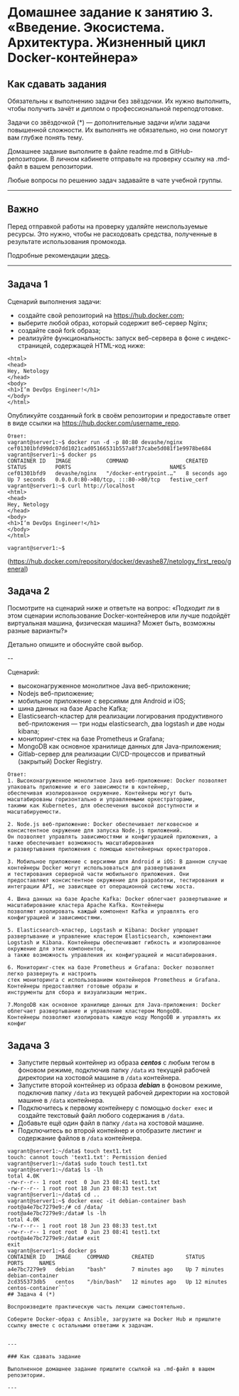 
# Домашнее задание к занятию 3. «Введение. Экосистема. Архитектура. Жизненный цикл Docker-контейнера»

## Как сдавать задания

Обязательны к выполнению задачи без звёздочки. Их нужно выполнить, чтобы получить зачёт и диплом о профессиональной переподготовке.

Задачи со звёздочкой (*) — дополнительные задачи и/или задачи повышенной сложности. Их выполнять не обязательно, но они помогут вам глубже понять тему.

Домашнее задание выполните в файле readme.md в GitHub-репозитории. В личном кабинете отправьте на проверку ссылку на .md-файл в вашем репозитории.

Любые вопросы по решению задач задавайте в чате учебной группы.

---


## Важно

Перед отправкой работы на проверку удаляйте неиспользуемые ресурсы.
Это нужно, чтобы не расходовать средства, полученные в результате использования промокода.

Подробные рекомендации [здесь](https://github.com/netology-code/virt-homeworks/blob/virt-11/r/README.md).

---

## Задача 1

Сценарий выполнения задачи:

- создайте свой репозиторий на https://hub.docker.com;
- выберите любой образ, который содержит веб-сервер Nginx;
- создайте свой fork образа;
- реализуйте функциональность:
запуск веб-сервера в фоне с индекс-страницей, содержащей HTML-код ниже:
```
<html>
<head>
Hey, Netology
</head>
<body>
<h1>I’m DevOps Engineer!</h1>
</body>
</html>
```

Опубликуйте созданный fork в своём репозитории и предоставьте ответ в виде ссылки на https://hub.docker.com/username_repo.
```
Ответ:
vagrant@server1:~$ docker run -d -p 80:80 devashe/nginx
cef01301bfd99dc07dd1021cad05166531b557a8f37cabe5d081f1e9978be684
vagrant@server1:~$ docker ps
CONTAINER ID   IMAGE           COMMAND                  CREATED         STATUS         PORTS                               NAMES
cef01301bfd9   devashe/nginx   "/docker-entrypoint.…"   8 seconds ago   Up 7 seconds   0.0.0.0:80->80/tcp, :::80->80/tcp   festive_cerf
vagrant@server1:~$ curl http://localhost
<html>
<head>
Hey, Netology
</head>
<body>
<h1>I’m DevOps Engineer!</h1>
</body>
</html>

vagrant@server1:~$ 
```
(https://hub.docker.com/repository/docker/devashe87/netology_first_repo/general)
## Задача 2

Посмотрите на сценарий ниже и ответьте на вопрос:
«Подходит ли в этом сценарии использование Docker-контейнеров или лучше подойдёт виртуальная машина, физическая машина? Может быть, возможны разные варианты?»

Детально опишите и обоснуйте свой выбор.

--

Сценарий:

- высоконагруженное монолитное Java веб-приложение;
- Nodejs веб-приложение;
- мобильное приложение c версиями для Android и iOS;
- шина данных на базе Apache Kafka;
- Elasticsearch-кластер для реализации логирования продуктивного веб-приложения — три ноды elasticsearch, два logstash и две ноды kibana;
- мониторинг-стек на базе Prometheus и Grafana;
- MongoDB как основное хранилище данных для Java-приложения;
- Gitlab-сервер для реализации CI/CD-процессов и приватный (закрытый) Docker Registry.
```
Ответ:
1. Высоконагруженное монолитное Java веб-приложение: Docker позволяет упаковать приложение и его зависимости в контейнер,
обеспечивая изолированное окружение. Контейнеры могут быть масштабированы горизонтально и управляемыми оркестраторами,
такими как Kubernetes, для обеспечения высокой доступности и масштабируемости.

2. Node.js веб-приложение: Docker обеспечивает легковесное и консистентное окружение для запуска Node.js приложений.
Он позволяет управлять зависимостями и конфигурацией приложения, а также обеспечивает возможность масштабирования
и развертывания приложения с помощью контейнерных оркестраторов.

3. Мобильное приложение с версиями для Android и iOS: В данном случае контейнеры Docker могут использоваться для развертывания
и тестирования серверной части мобильного приложения. Они предоставляют консистентное окружение для разработки, тестирования и
интеграции API, не зависящее от операционной системы хоста.

4. Шина данных на базе Apache Kafka: Docker облегчает развертывание и масштабирование кластера Apache Kafka. Контейнеры
позволяют изолировать каждый компонент Kafka и управлять его конфигурацией и зависимостями.

5. Elasticsearch-кластер, Logstash и Kibana: Docker упрощает развертывание и управление кластером Elasticsearch, компонентами
Logstash и Kibana. Контейнеры обеспечивают гибкость и изолированное окружение для этих компонентов,
а также возможность управления их конфигурацией и масштабирования.

6. Мониторинг-стек на базе Prometheus и Grafana: Docker позволяет легко развернуть и настроить
стек мониторинга с использованием контейнеров Prometheus и Grafana. Контейнеры предоставляют готовые образы и
инструменты для сбора и визуализации метрик.

7.MongoDB как основное хранилище данных для Java-приложения: Docker облегчает развертывание и управление кластером MongoDB.
Контейнеры позволяют изолировать каждую ноду MongoDB и управлять их конфиг
```
## Задача 3

- Запустите первый контейнер из образа ***centos*** c любым тегом в фоновом режиме, подключив папку ```/data``` из текущей рабочей директории на хостовой машине в ```/data``` контейнера.
- Запустите второй контейнер из образа ***debian*** в фоновом режиме, подключив папку ```/data``` из текущей рабочей директории на хостовой машине в ```/data``` контейнера.
- Подключитесь к первому контейнеру с помощью ```docker exec``` и создайте текстовый файл любого содержания в ```/data```.
- Добавьте ещё один файл в папку ```/data``` на хостовой машине.
- Подключитесь во второй контейнер и отобразите листинг и содержание файлов в ```/data``` контейнера.
```
vagrant@server1:~/data$ touch text1.txt
touch: cannot touch 'text1.txt': Permission denied
vagrant@server1:~/data$ sudo touch test1.txt
vagrant@server1:~/data$ ls -lh
total 4.0K
-rw-r--r-- 1 root root  0 Jun 23 08:41 test1.txt
-rw-r--r-- 1 root root 18 Jun 23 08:33 test.txt
vagrant@server1:~/data$ cd ..
vagrant@server1:~$ docker exec -it debian-container bash
root@a4e7bc7279e9:/# cd /data/
root@a4e7bc7279e9:/data# ls -lh
total 4.0K
-rw-r--r-- 1 root root 18 Jun 23 08:33 test.txt
-rw-r--r-- 1 root root  0 Jun 23 08:41 test1.txt
root@a4e7bc7279e9:/data# exit   
exit
vagrant@server1:~$ docker ps
CONTAINER ID   IMAGE     COMMAND       CREATED          STATUS          PORTS     NAMES
a4e7bc7279e9   debian    "bash"        7 minutes ago    Up 7 minutes              debian-container
2cd355373db5   centos    "/bin/bash"   12 minutes ago   Up 12 minutes             centos-container```
## Задача 4 (*)

Воспроизведите практическую часть лекции самостоятельно.

Соберите Docker-образ с Ansible, загрузите на Docker Hub и пришлите ссылку вместе с остальными ответами к задачам.


---

### Как cдавать задание

Выполненное домашнее задание пришлите ссылкой на .md-файл в вашем репозитории.

---
